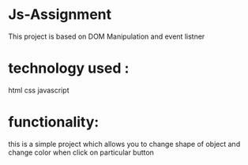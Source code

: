 # Js-Assignment
This project is based on DOM Manipulation and event listner
# technology used :
html
css
javascript

# functionality:
this is a simple project which allows you to change shape of object and change color when click on particular button

